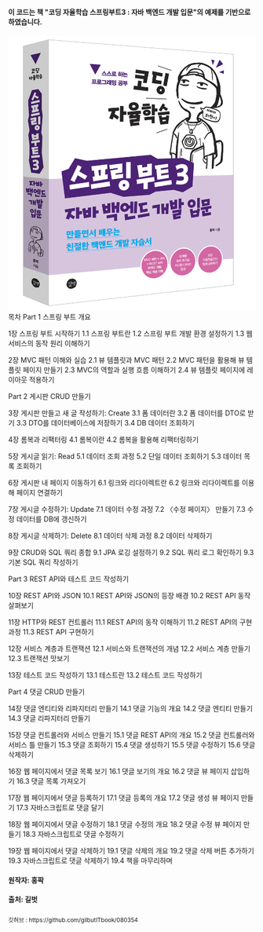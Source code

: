 #### 이 코드는 책 "코딩 자율학습 스프링부트3 : 자바 백엔드 개발 입문"의 예제를 기반으로 하였습니다.
![책](src/main/resources/images/codingimg1.png)
목차
Part 1 스프링 부트 개요

1장 스프링 부트 시작하기
1.1 스프링 부트란
1.2 스프링 부트 개발 환경 설정하기
1.3 웹 서비스의 동작 원리 이해하기

2장 MVC 패턴 이해와 실습
2.1 뷰 템플릿과 MVC 패턴
2.2 MVC 패턴을 활용해 뷰 템플릿 페이지 만들기
2.3 MVC의 역할과 실행 흐름 이해하기
2.4 뷰 템플릿 페이지에 레이아웃 적용하기

Part 2 게시판 CRUD 만들기

3장 게시판 만들고 새 글 작성하기: Create
3.1 폼 데이터란
3.2 폼 데이터를 DTO로 받기
3.3 DTO를 데이터베이스에 저장하기
3.4 DB 데이터 조회하기

4장 롬복과 리팩터링
4.1 롬복이란
4.2 롬복을 활용해 리팩터링하기

5장 게시글 읽기: Read
5.1 데이터 조회 과정
5.2 단일 데이터 조회하기
5.3 데이터 목록 조회하기

6장 게시판 내 페이지 이동하기
6.1 링크와 리다이렉트란
6.2 링크와 리다이렉트를 이용해 페이지 연결하기

7장 게시글 수정하기: Update
7.1 데이터 수정 과정
7.2 〈수정 페이지〉 만들기
7.3 수정 데이터를 DB에 갱신하기

8장 게시글 삭제하기: Delete
8.1 데이터 삭제 과정
8.2 데이터 삭제하기

9장 CRUD와 SQL 쿼리 종합
9.1 JPA 로깅 설정하기
9.2 SQL 쿼리 로그 확인하기
9.3 기본 SQL 쿼리 작성하기

Part 3 REST API와 테스트 코드 작성하기

10장 REST API와 JSON
10.1 REST API와 JSON의 등장 배경
10.2 REST API 동작 살펴보기

11장 HTTP와 REST 컨트롤러
11.1 REST API의 동작 이해하기
11.2 REST API의 구현 과정
11.3 REST API 구현하기

12장 서비스 계층과 트랜잭션
12.1 서비스와 트랜잭션의 개념
12.2 서비스 계층 만들기
12.3 트랜잭션 맛보기

13장 테스트 코드 작성하기
13.1 테스트란
13.2 테스트 코드 작성하기

Part 4 댓글 CRUD 만들기

14장 댓글 엔티티와 리파지터리 만들기
14.1 댓글 기능의 개요
14.2 댓글 엔티티 만들기
14.3 댓글 리파지터리 만들기

15장 댓글 컨트롤러와 서비스 만들기
15.1 댓글 REST API의 개요
15.2 댓글 컨트롤러와 서비스 틀 만들기
15.3 댓글 조회하기
15.4 댓글 생성하기
15.5 댓글 수정하기
15.6 댓글 삭제하기

16장 웹 페이지에서 댓글 목록 보기
16.1 댓글 보기의 개요
16.2 댓글 뷰 페이지 삽입하기
16.3 댓글 목록 가져오기

17장 웹 페이지에서 댓글 등록하기
17.1 댓글 등록의 개요
17.2 댓글 생성 뷰 페이지 만들기
17.3 자바스크립트로 댓글 달기

18장 웹 페이지에서 댓글 수정하기
18.1 댓글 수정의 개요
18.2 댓글 수정 뷰 페이지 만들기
18.3 자바스크립트로 댓글 수정하기

19장 웹 페이지에서 댓글 삭제하기
19.1 댓글 삭제의 개요
19.2 댓글 삭제 버튼 추가하기
19.3 자바스크립트로 댓글 삭제하기
19.4 책을 마무리하며
#### 원작자: 홍팍
#### 출처: 길벗
<sub>
깃허브 : https://github.com/gilbutITbook/080354 
</sub>


